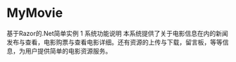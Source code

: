 # MyMovie
基于Razor的.Net简单实例
1 系统功能说明
本系统提供了关于电影信息在内的新闻发布与查看，电影购票与查看电影详细。还有资源的上传与下载，留言板，等等信息，为用户提供简单的电影资源服务。
